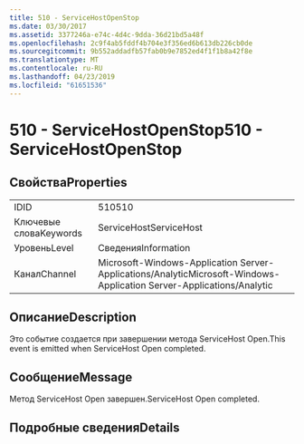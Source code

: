 ```yaml
---
title: 510 - ServiceHostOpenStop
ms.date: 03/30/2017
ms.assetid: 3377246a-e74c-4d4c-9dda-36d21bd5a48f
ms.openlocfilehash: 2c9f4ab5fddf4b704e3f356ed6b613db226cb0de
ms.sourcegitcommit: 9b552addadfb57fab0b9e7852ed4f1f1b8a42f8e
ms.translationtype: MT
ms.contentlocale: ru-RU
ms.lasthandoff: 04/23/2019
ms.locfileid: "61651536"
---
```

# <a name="510---servicehostopenstop"></a><span data-ttu-id="4d441-102">510 - ServiceHostOpenStop</span><span class="sxs-lookup"><span data-stu-id="4d441-102">510 - ServiceHostOpenStop</span></span>
## <a name="properties"></a><span data-ttu-id="4d441-103">Свойства</span><span class="sxs-lookup"><span data-stu-id="4d441-103">Properties</span></span>  
  
|||  
|-|-|  
|<span data-ttu-id="4d441-104">ID</span><span class="sxs-lookup"><span data-stu-id="4d441-104">ID</span></span>|<span data-ttu-id="4d441-105">510</span><span class="sxs-lookup"><span data-stu-id="4d441-105">510</span></span>|  
|<span data-ttu-id="4d441-106">Ключевые слова</span><span class="sxs-lookup"><span data-stu-id="4d441-106">Keywords</span></span>|<span data-ttu-id="4d441-107">ServiceHost</span><span class="sxs-lookup"><span data-stu-id="4d441-107">ServiceHost</span></span>|  
|<span data-ttu-id="4d441-108">Уровень</span><span class="sxs-lookup"><span data-stu-id="4d441-108">Level</span></span>|<span data-ttu-id="4d441-109">Сведения</span><span class="sxs-lookup"><span data-stu-id="4d441-109">Information</span></span>|  
|<span data-ttu-id="4d441-110">Канал</span><span class="sxs-lookup"><span data-stu-id="4d441-110">Channel</span></span>|<span data-ttu-id="4d441-111">Microsoft-Windows-Application Server-Applications/Analytic</span><span class="sxs-lookup"><span data-stu-id="4d441-111">Microsoft-Windows-Application Server-Applications/Analytic</span></span>|  
  
## <a name="description"></a><span data-ttu-id="4d441-112">Описание</span><span class="sxs-lookup"><span data-stu-id="4d441-112">Description</span></span>  
 <span data-ttu-id="4d441-113">Это событие создается при завершении метода ServiceHost Open.</span><span class="sxs-lookup"><span data-stu-id="4d441-113">This event is emitted when ServiceHost Open completed.</span></span>  
  
## <a name="message"></a><span data-ttu-id="4d441-114">Сообщение</span><span class="sxs-lookup"><span data-stu-id="4d441-114">Message</span></span>  
 <span data-ttu-id="4d441-115">Метод ServiceHost Open завершен.</span><span class="sxs-lookup"><span data-stu-id="4d441-115">ServiceHost Open completed.</span></span>  
  
## <a name="details"></a><span data-ttu-id="4d441-116">Подробные сведения</span><span class="sxs-lookup"><span data-stu-id="4d441-116">Details</span></span>
